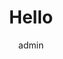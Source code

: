 ---
# Use the Intro widget of the Blog template
widget: about.avatar

# This file represents a page section.
headless: true

# Order that this section will appear in.
weight: 10

author: admin
#design:
#  background:
#    color: '#090a0b'
#    text_color_light: true
#    video:
#      path:  # enter filename of a video in /assets/media
#  css_class: fullscreen

title: Hello

bio: Aspiring future docoral candidate in computational cognitive neuroscience, particularly interested in the neural architecture of human decision-making. Currently researching learning, memory, and emotion regulation through computational neuroscience and neuroinformatics (and lots of Python tutorials).


--- 